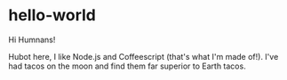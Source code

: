 # hello-world

Hi Humnans!

Hubot here, I like Node.js and Coffeescript (that's what I'm made of!).
I've had tacos on the moon and find them far superior to Earth tacos.
